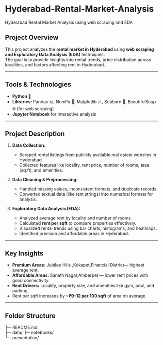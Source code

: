 # Hyderabad-Rental-Market-Analysis
Hyderabad Rental Market Analysis using web scraping and EDA

## Project Overview
This project analyzes the **rental market in Hyderabad** using **web scraping and Exploratory Data Analysis (EDA)** techniques.  
The goal is to provide insights into rental trends, price distribution across localities, and factors affecting rent in Hyderabad.

---

## Tools & Technologies
- **Python 🐍**  
- **Libraries:** Pandas 📊, NumPy 🔢, Matplotlib 📈, Seaborn 🌊, BeautifulSoup 🌐 (for web scraping)  
- **Jupyter Notebook** for interactive analysis  

---

## Project Description
1. **Data Collection:**  
   - Scraped rental listings from publicly available real estate websites in Hyderabad   
   - Collected features like locality, rent price, number of rooms, area (sq.ft), and amenities.  

2. **Data Cleaning & Preprocessing:**  
   - Handled missing values, inconsistent formats, and duplicate records.  
   - Converted textual data (like rent strings) into numerical formats for analysis.  

3. **Exploratory Data Analysis (EDA):**  
   - Analyzed average rent by locality and number of rooms.  
   - Calculated **rent per sqft** to compare properties effectively.  
   - Visualized rental trends using bar charts, histograms, and heatmaps.  
   - Identified premium and affordable areas in Hyderabad.  

---

## Key Insights
- **Premium Areas:** Jubilee Hills ,Kokapet,Financial District— highest average rent.  
- **Affordable Areas:** Sanath Nagar,Amberpet — lower rent prices with good connectivity.  
- **Rent Drivers:** Locality, property size, and amenities like gym, pool, and parking.  
- Rent per sqft increases by **~₹9–12 per 100 sqft** of area on average.  

---

## Folder Structure
├─ README.md          
├─ data/
├─ notebooks/         
└─ presentation/           

